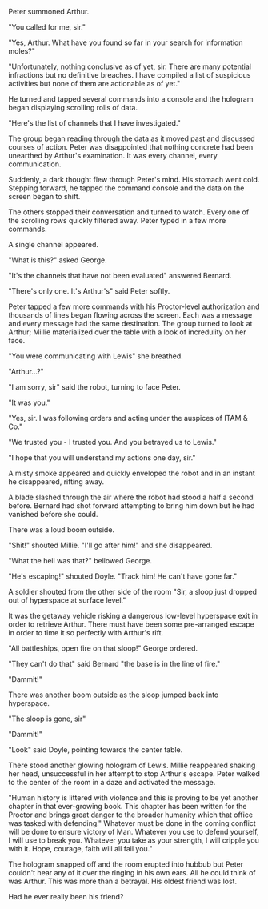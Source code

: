 Peter summoned Arthur.

"You called for me, sir."

"Yes, Arthur. What have you found so far in your search for information moles?"

"Unfortunately, nothing conclusive as of yet, sir. There are many potential infractions but no definitive breaches. I have compiled a list of suspicious activities but none of them are actionable as of yet."

He turned and tapped several commands into a console and the hologram began displaying scrolling rolls of data.

"Here's the list of channels that I have investigated."

The group began reading through the data as it moved past and discussed courses of action. Peter was disappointed that nothing concrete had been unearthed by Arthur's examination. It was every channel, every communication.

Suddenly, a dark thought flew through Peter's mind. His stomach went cold. Stepping forward, he tapped the command console and the data on the screen began to shift.

The others stopped their conversation and turned to watch. Every one of the scrolling rows quickly filtered away. Peter typed in a few more commands.

A single channel appeared.

"What is this?" asked George.

"It's the channels that have not been evaluated" answered Bernard.

"There's only one. It's Arthur's" said Peter softly.

Peter tapped a few more commands with his Proctor-level authorization and thousands of lines began flowing across the screen. Each was a message and every message had the same destination. The group turned to look at Arthur; Millie materialized over the table with a look of incredulity on her face.

"You were communicating with Lewis" she breathed.

"Arthur...?"

"I am sorry, sir" said the robot, turning to face Peter.

"It was you."

"Yes, sir. I was following orders and acting under the auspices of ITAM & Co."

"We trusted you - I trusted you. And you betrayed us to Lewis."

"I hope that you will understand my actions one day, sir."

A misty smoke appeared and quickly enveloped the robot and in an instant he disappeared, rifting away.

A blade slashed through the air where the robot had stood a half a second before. Bernard had shot forward attempting to bring him down but he had vanished before she could.

There was a loud boom outside.

"Shit!" shouted Millie. "I'll go after him!" and she disappeared.

"What the hell was that?" bellowed George.

"He's escaping!" shouted Doyle. "Track him! He can't have gone far."

A soldier shouted from the other side of the room "Sir, a sloop just dropped out of hyperspace at surface level."

It was the getaway vehicle risking a dangerous low-level hyperspace exit in order to retrieve Arthur. There must have been some pre-arranged escape in order to time it so perfectly with Arthur's rift.

"All battleships, open fire on that sloop!" George ordered.

"They can't do that" said Bernard "the base is in the line of fire."

"Dammit!"

There was another boom outside as the sloop jumped back into hyperspace.

"The sloop is gone, sir"

"Dammit!"

"Look" said Doyle, pointing towards the center table.

There stood another glowing hologram of Lewis. Millie reappeared shaking her head, unsuccessful in her attempt to stop Arthur's escape. Peter walked to the center of the room in a daze and activated the message.

"Human history is littered with violence and this is proving to be yet another chapter in that ever-growing book. This chapter has been written for the Proctor and brings great danger to the broader humanity which that office was tasked with defending." Whatever must be done in the coming conflict will be done to ensure victory of Man. Whatever you use to defend yourself, I will use to break you. Whatever you take as your strength, I will cripple you with it. Hope, courage, faith will all fail you."

The hologram snapped off and the room erupted into hubbub but Peter couldn't hear any of it over the ringing in his own ears. All he could think of was Arthur. This was more than a betrayal. His oldest friend was lost.

Had he ever really been his friend?

